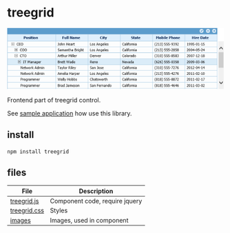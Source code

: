 # treegrid
![treegrid](demo.png)

Frontend part of treegrid control.

See [sample application](https://github.com/miptleha/treegrid-core) how use this library.

## install
```
npm install treegrid
```

## files
 File | Description
 --- | --- 
 [treegrid.js](src/treegrid.js) | Component code, require jquery
 [treegrid.css](src/treegrid.css) | Styles
 [images](src/Images) | Images, used in component
 
